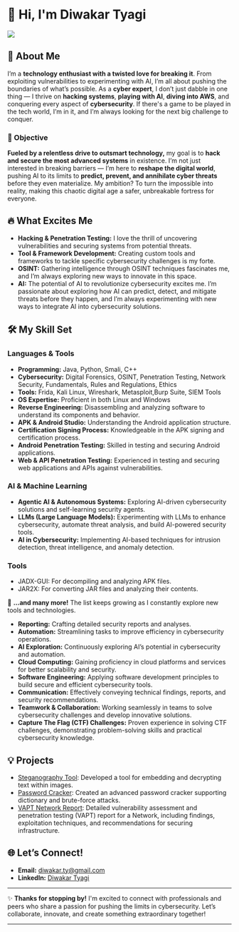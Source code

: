 # 👋 Hi, I'm Diwakar Tyagi
<a href="https://www.linkedin.com/in/diwakar-t-5263b0275/"><img src="https://img.shields.io/badge/-LinkedIn-0072b1?&style=for-the-badge&logo=linkedin&logoColor=white" /></a>

## 🚀 About Me
I’m a **technology enthusiast with a twisted love for breaking it**. From exploiting vulnerabilities to experimenting with AI, I’m all about pushing the boundaries of what’s possible. As a **cyber expert**, I don’t just dabble in one thing — I thrive on **hacking systems**, **playing with AI**, **diving into AWS**, and conquering every aspect of **cybersecurity**. If there's a game to be played in the tech world, I’m in it, and I’m always looking for the next big challenge to conquer.

### 🎯 Objective
**Fueled by a relentless drive to outsmart technology,** my goal is to **hack and secure the most advanced systems** in existence. I’m not just interested in breaking barriers — I’m here to **reshape the digital world**, pushing AI to its limits to **predict, prevent, and annihilate cyber threats** before they even materialize. My ambition? To turn the impossible into reality, making this chaotic digital age a safer, unbreakable fortress for everyone.

## 🔥 What Excites Me
- **Hacking & Penetration Testing:** I love the thrill of uncovering vulnerabilities and securing systems from potential threats.
- **Tool & Framework Development:** Creating custom tools and frameworks to tackle specific cybersecurity challenges is my forte.
- **OSINT:** Gathering intelligence through OSINT techniques fascinates me, and I’m always exploring new ways to innovate in this space.
- **AI:** The potential of AI to revolutionize cybersecurity excites me. I’m passionate about exploring how AI can predict, detect, and mitigate threats before they happen, and I’m always experimenting with new ways to integrate AI into cybersecurity solutions.

## 🛠️ My Skill Set
### Languages & Tools
- **Programming:** Java, Python, Smali, C++
- **Cybersecurity:** Digital Forensics, OSINT, Penetration Testing, Network Security, Fundamentals, Rules and Regulations, Ethics  
- **Tools:** Frida, Kali Linux, Wireshark, Metasploit,Burp Suite, SIEM Tools  
- **OS Expertise:** Proficient in both Linux and Windows  
- **Reverse Engineering:** Disassembling and analyzing software to understand its components and behavior.  
- **APK & Android Studio:** Understanding the Android application structure.  
- **Certification Signing Process:** Knowledgeable in the APK signing and certification process.  
- **Android Penetration Testing:** Skilled in testing and securing Android applications.  
- **Web & API Penetration Testing:** Experienced in testing and securing web applications and APIs against vulnerabilities.  

### AI & Machine Learning  
- **Agentic AI & Autonomous Systems:** Exploring AI-driven cybersecurity solutions and self-learning security agents.  
- **LLMs (Large Language Models):** Experimenting with LLMs to enhance cybersecurity, automate threat analysis, and build AI-powered security tools.  
- **AI in Cybersecurity:** Implementing AI-based techniques for intrusion detection, threat intelligence, and anomaly detection.  

### Tools  
- JADX-GUI: For decompiling and analyzing APK files.  
- JAR2X: For converting JAR files and analyzing their contents.  

🔹 **...and many more!** The list keeps growing as I constantly explore new tools and technologies.  
 
- **Reporting:** Crafting detailed security reports and analyses.  
- **Automation:** Streamlining tasks to improve efficiency in cybersecurity operations.  
- **AI Exploration:** Continuously exploring AI’s potential in cybersecurity and automation.  
- **Cloud Computing:** Gaining proficiency in cloud platforms and services for better scalability and security.  
- **Software Engineering:** Applying software development principles to build secure and efficient cybersecurity tools.  
- **Communication:** Effectively conveying technical findings, reports, and security recommendations.  
- **Teamwork & Collaboration:** Working seamlessly in teams to solve cybersecurity challenges and develop innovative solutions.  
- **Capture The Flag (CTF) Challenges:** Proven experience in solving CTF challenges, demonstrating problem-solving skills and practical cybersecurity knowledge. 

## 💡 Projects
- <a href="https://github.com/Diwakarty/steganography-tool">Steganography Tool</a>: Developed a tool for embedding and decrypting text within images.
- <a href="https://github.com/Diwakarty/Password-Cracker">Password Cracker</a>: Created an advanced password cracker supporting dictionary and brute-force attacks.
- <a href="https://github.com/Diwakarty/VAPT-Network-Report">VAPT Network Report</a>: Detailed vulnerability assessment and penetration testing (VAPT) report for a Network, including findings, exploitation techniques, and recommendations for securing infrastructure.

## 🌐 Let’s Connect!
- **Email:** [diwakar.ty@gmail.com](mailto:diwakar.ty@gmail.com)
- **LinkedIn:** [Diwakar Tyagi](https://www.linkedin.com/in/diwakar-t-5263b0275/)

---

✨ **Thanks for stopping by!** I'm excited to connect with professionals and peers who share a passion for pushing the limits in cybersecurity. Let’s collaborate, innovate, and create something extraordinary together!

---
